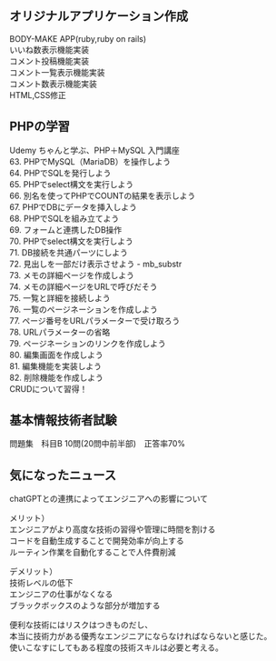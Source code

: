 ## オリジナルアプリケーション作成
BODY-MAKE APP(ruby,ruby on rails)    
いいね数表示機能実装  
コメント投稿機能実装  
コメント一覧表示機能実装  
コメント数表示機能実装  
HTML,CSS修正  

## PHPの学習
Udemy ちゃんと学ぶ、PHP＋MySQL 入門講座    
63.  PHPでMySQL（MariaDB）を操作しよう  
64.  PHPでSQLを発行しよう  
65.  PHPでselect構文を実行しよう  
66.  別名を使ってPHPでCOUNTの結果を表示しよう  
67.  PHPでDBにデータを挿入しよう  
68.  PHPでSQLを組み立てよう  
69.  フォームと連携したDB操作  
70.  PHPでselect構文を実行しよう  
71.  DB接続を共通パーツにしよう  
72.  見出しを一部だけ表示させよう - mb_substr  
73.  メモの詳細ページを作成しよう  
74.  メモの詳細ページをURLで呼びだそう  
75.   一覧と詳細を接続しよう  
76.  一覧のページネーションを作成しよう  
77.  ページ番号をURLパラメーターで受け取ろう  
78.  URLパラメーターの省略  
79.  ページネーションのリンクを作成しよう  
80.  編集画面を作成しよう  
81.  編集機能を実装しよう  
82.  削除機能を作成しよう  
CRUDについて習得！


## 基本情報技術者試験
問題集　科目B 10問(20問中前半部)　正答率70%  

## 気になったニュース  
chatGPTとの連携によってエンジニアへの影響について  
  
メリット）  
エンジニアがより高度な技術の習得や管理に時間を割ける  
コードを自動生成することで開発効率が向上する  
ルーティン作業を自動化することで人件費削減  
  
デメリット）  
技術レベルの低下  
エンジニアの仕事がなくなる  
ブラックボックスのような部分が増加する  
  
便利な技術にはリスクはつきものだし、  
本当に技術力がある優秀なエンジニアにならなければならないと感じた。  
使いこなすにしてもある程度の技術スキルは必要と考える。